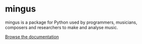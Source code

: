 mingus
======

mingus is a package for Python used by programmers, musicians, composers
and researchers to make and analyse music.

[Browse the documentation](http://bspaans.github.io/python-mingus/)

